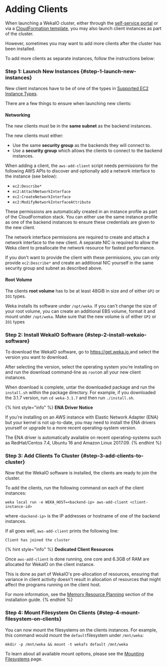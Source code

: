 # Adding Clients

When launching a WekaIO cluster, either through the [self-service portal](self-service-portal.md) or via a [CloudFormation template](cloudformation.md), you may also launch client instances as part of the cluster.

However, sometimes you may want to add more clients after the cluster has been installed.

To add more clients as separate instances, follow the instructions below:

### Step 1: Launch New Instances {#step-1-launch-new-instances}

New client instances have to be of one of the types in [Supported EC2 Instance Types](supported-ec2-instance-types.md).

There are a few things to ensure when launching new clients:

#### **Networking**

The new clients must be in the **same subnet** as the backend instances.

The new clients must either:

* Use the same **security group** as the backends they will connect to.
* Use a **security group** which allows the clients to connect to the backend instances.

When adding a client, the `aws-add-client` script needs permissions for the following AWS APIs to discover and optionally add a network interface to the instance \(see below\):

* `ec2:Describe*`
* `ec2:AttachNetworkInterface`
* `ec2:CreateNetworkInterface`
* `ec2:ModifyNetworkInterfaceAttribute`

These permissions are automatically created in an instance profile as part of the CloudFormation stack. You can either use the same instance profile as one of the backend instances to ensure these credentials are given to the new client.

The network interface permissions are required to create and attach a network interface to the new client. A separate NIC is required to allow the Weka client to preallocate the network resource for fastest performance.

If you don't want to provide the client with these permissions, you can only provide `ec2:Describe*` and create an additional NIC yourself in the same security group and subnet as described above.

#### Root Volume

The clients **root volume** has to be at least 48GiB in size and of either `GP2` or `IO1` types.

Weka installs its software under `/opt/weka`. If you can't change the size of your root volume, you can create an additional EBS volume, format it and mount under `/opt/weka`. Make sure that the new volume is of either `GP2` or `IO1` types

### Step 2: Install WekaIO Software {#step-2-install-wekaio-software}

To download the WekaIO software, go to [https://get.weka.io ](https://get.weka.io/) and select the version you want to download.

After selecting the version, select the operating system you’re installing on and run the download command-line as `root`on all your new client instances.

When download is complete, untar the downloaded package and run the `install.sh` within the package directory. For example, if you downloaded the 3.1.7 version, run `cd weka-3.1.7` and then run `./install.sh`.

{% hint style="info" %}
**ENA Driver Notice**

If you're installing on an AWS instance with Elastic Network Adapter \(ENA\) but your kernel is not up-to-date, you may need to install the ENA drivers yourself or upgrade to a more recent operating-system version.

The ENA driver is automatically available on recent operating-systems such as RedHat/Centos 7.4, Ubuntu 16 and Amazon Linux 2017.09.
{% endhint %}

### Step 3: Add Clients To Cluster {#step-3-add-clients-to-cluster}

Now that the WekaIO software is installed, the clients are ready to join the cluster.

To add the clients, run the following command on each of the client instances:

```text
weka local run -e WEKA_HOST=<backend-ip> aws-add-client <client-instance-id>
```

where `<backend-ip>` is the IP addresses or hostname of one of the backend instances.

If all goes well, `aws-add-client` prints the following line:

```text
Client has joined the cluster
```

{% hint style="info" %}
**Dedicated Client Resources**

Once `aws-add-client` is done running, one core and 6.3GB of RAM are allocated for WekaIO on the client instance.

This is done as part of WekaIO's pre-allocation of resources, ensuring that variance in client activity doesn't result in allocation of resources that might affect the programs running on the client host.

For more information, see the [Memory Resource Planning](../bare-metal/planning-a-weka-system-installation.md#memory-resource-planning) section of the installation guide.
{% endhint %}

### Step 4: Mount Filesystem On Clients {#step-4-mount-filesystem-on-clients}

You can now mount the filesystems on the clients instances. For example, this command would mount the `default`filesystem under `/mnt/weka`:

```text
mkdir -p /mnt/weka && mount -t wekafs default /mnt/weka
```

To learn about all available mount options, please see the [Mounting Filesystems](../../fs/mounting-filesystems.md) page.

